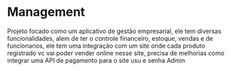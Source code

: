 # Management
Projeto focado como um aplicativo de gestão empresarial, ele tem diversas funcionalidades, alem de ter o controle financeiro, estoque, vendas e de funcionarios, ele tem uma integração com um site onde cada produto registrado vc vai poder vender online nesse site, precisa de melhorias como integrar uma API de pagamento para o site usu e senha Admin

